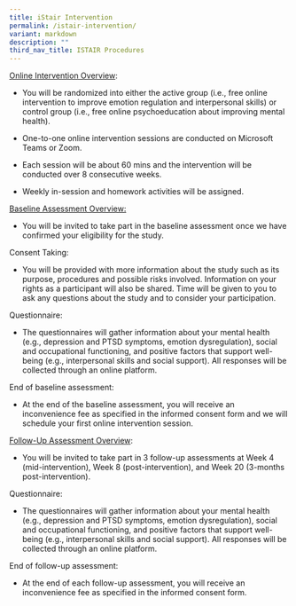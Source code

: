 ```yaml
---
title: iStair Intervention
permalink: /istair-intervention/
variant: markdown
description: ""
third_nav_title: ISTAIR Procedures
---
```

<p><u>Online Intervention Overview</u>:</p>
<ul data-tight="true" class="tight">
<li>
<p>You will be randomized into either the active group (i.e., free online
intervention to improve emotion regulation and interpersonal skills) or
control group (i.e., free online psychoeducation about improving mental
health).</p>
</li>
<li>
<p>One-to-one online intervention sessions are conducted on Microsoft Teams
or Zoom.</p>
</li>
<li>
<p>Each session will be about 60 mins and the intervention will be conducted
over 8 consecutive weeks.</p>
</li>
<li>
<p>Weekly in-session and homework activities will be assigned.</p>
</li>
</ul>
<p></p>

<p><u>Baseline Assessment Overview:</u>
</p>
<ul data-tight="true" class="tight">
<li>
<p>You will be invited to take part in the baseline assessment once we have
confirmed your eligibility for the study.</p>
</li>
</ul>
<p>Consent Taking:</p>
<ul data-tight="true" class="tight">
<li>
<p>You will be provided with more information about the study such as its
purpose, procedures and possible risks involved. Information on your rights
as a participant will also be shared. Time will be given to you to ask
any questions about the study and to consider your participation.</p>
</li>
</ul>
<p>Questionnaire:</p>
<ul data-tight="true" class="tight">
<li>
<p>The questionnaires will gather information about your mental health (e.g.,
depression and PTSD symptoms, emotion dysregulation), social and occupational
functioning, and positive factors that support well-being (e.g., interpersonal
skills and social support). All responses will be collected through an
online platform.</p>
</li>
</ul>
<p>End of baseline assessment:</p>
<ul data-tight="true" class="tight">
<li>
<p>At the end of the baseline assessment, you will receive an inconvenience
fee as specified in the informed consent form and we will schedule your
first online intervention session.</p>
</li>
</ul>
<p><u>Follow-Up Assessment Overview</u>:</p>
<ul data-tight="true" class="tight">
<li>
<p>You will be invited to take part in 3 follow-up assessments at Week 4
(mid-intervention), Week 8 (post-intervention), and Week 20 (3-months post-intervention).</p>
</li>
</ul>
<p>Questionnaire:</p>
<ul data-tight="true" class="tight">
<li>
<p>The questionnaires will gather information about your mental health (e.g.,
depression and PTSD symptoms, emotion dysregulation), social and occupational
functioning, and positive factors that support well-being (e.g., interpersonal
skills and social support). All responses will be collected through an
online platform.</p>
</li>
</ul>
<p>End of follow-up assessment:</p>
<ul data-tight="true" class="tight">
<li>
<p>At the end of each follow-up assessment, you will receive an inconvenience
fee as specified in the informed consent form.</p>
</li>
</ul>
<p></p>